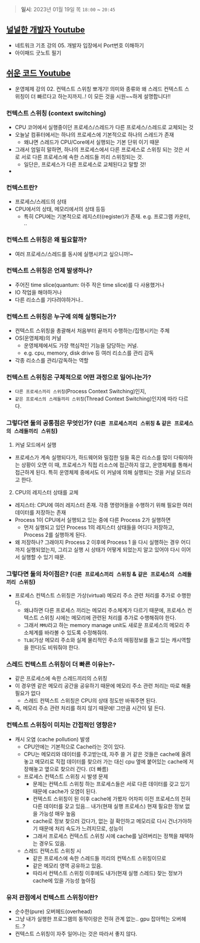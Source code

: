 > **일시**: 2023년 01월 19일 목 `18:00` ~ `20:45`

## [널널한 개발자 Youtube](https://www.youtube.com/watch?v=gOMljj6K2V0&list=PLXvgR_grOs1BFH-TuqFsfHqbh-gpMbFoy&index=5) 
- 네트워크 기초 강의 05. 개발자 입장에서 Port번호 이해하기
- 아이패드 굿노트 필기

## [쉬운 코드 Youtube](https://www.youtube.com/watch?v=QmtYKZC0lMU&list=PLcXyemr8ZeoQOtSUjwaer0VMJSMfa-9G-) 
- 운영체제 강의 02. 컨텍스트 스위칭 뽀개기! 의미와 종류와 왜 스레드 컨텍스트 스위칭이 더 빠르다고 하는지까지..! 이 모든 것을 시원~\~하게 설명합니다!!
### 컨텍스트 스위칭 (context switching) 
- CPU 코어에서 실행중이던 프로세스/스레드가 다른 프로세스/스레드로 교체되는 것
- 오늘날 컴퓨터에서는 하나의 프로세스에 기본적으로 하나의 스레드가 존재
  - 왜냐면 스레드가 CPU/Core에서 실행되는 기본 단위 이기 때문
- 그래서 엄밀히 말하면, 하나의 프로세스에서 다른 프로세스로 스위칭 되는 것은 서로 서로 다른 프로세스에 속한 스레드들 끼리 스위칭되는 것.
  - 일단은, 프로세스가 다른 프로세스로 교체된다고 말할 것!
-
### 컨텍스트란?
- 프로세스/스레드의 상태
- CPU에서의 상태, 메모리에서의 상태 등등
  - 특히 CPU에는 기본적으로 레지스터(register)가 존재. e.g. 프로그램 카운터, ..

### 컨텍스트 스위칭은 왜 필요할까?
- 여러 프로세스/스레드를 동시에 실행시키고 싶으니까!~

### 컨텍스트 스위칭은 언제 발생하나?
- 주어진 time slice(quantum: 아주 작은 time slice)를 다 사용했거나
- IO 작업을 해야하거나
- 다른 리소스를 기다려야하거나..

### 컨텍스트 스위칭은 누구에 의해 실행되는가?
- 컨텍스트 스위칭을 총괄해서 처음부터 끝까지 수행하는/집행시키는 주체
- OS(운영체제)의 커널
  - 운영체제에서도 가장 핵심적인 기능을 담당하는 커널.
  - e.g. cpu, memory, disk drive 등 여러 리소스를 관리 감독
- 각종 리소스를 관리/감독하는 역할

### 컨텍스트 스위칭은 구체적으로 어떤 과정으로 일어나는가?
- `다른 프로세스끼리 스위칭`(Process Context Switching)인지, 
- `같은 프로세스의 스레들끼리 스위칭`(Thread Context Switching)인지에 따라 다르다.

### 그렇다면 둘의 공통점은 무엇인가? (`다른 프로세스끼리 스위칭` & `같은 프로세스의 스레들끼리 스위칭`)
1. 커널 모드에서 실행
  - 프로세스가 계속 실행되다가, 하드웨어와 밀접한 일들 혹은 리소스를 많이 다뤄야하는 상황이 오면 이 때, 프로세스가 직접 리소스에 접근하지 않고, 운영체제를 통해서 접근하게 된다. 특히 운영체제 중에서도 이 커널에 의해 실행되는 것을 커널 모드라고 한다. 
2. CPU의 레지스터 상태를 교체
  - 레지스터: CPU에 여러 레지스터 존재. 각종 명령어들을 수행하기 위해 필요한 여러 데이터를 저장하는 존재
  - Process 1이 CPU에서 실행되고 있는 중에 다른 Process 2가 실행하면
    - 먼저 실행되고 있던 Process 1의 레지스터 상태들을 어디다 저장하고, Process 2를 실행하게 된다.
  - 왜 저장하나? 그래야지 Process 2 이후에 Process 1 을 다시 실행하는 경우 어디까지 실행되었는지, 그리고 실행 시 상태가 어떻게 되었는지 알고 있어야 다시 이어서 실행할 수 있기 때문.

### 그렇다면 둘의 차이점은? (`다른 프로세스끼리 스위칭` & `같은 프로세스의 스레들끼리 스위칭`)
- 프로세스 컨텍스트 스위칭은 가상(virtual) 메모리 주소 관련 처리를 추가로 수행한다.
  - 왜냐하면 다른 프로세스 끼리는 메모리 주소체계가 다르기 때문에, 프로세스 컨텍스트 스위칭 시에는 메모리에 관련된 처리를 추가로 수행해줘야 한다.
  - 그래서 `MMU`라고 하는 memory manage unit도 새로운 프로세스의 메모리 주소체계를 바라볼 수 있도록 수정해줘야.
  - `TLB`(가상 메모리 주소와 실제 물리적인 주소의 매핑정보를 들고 있는 캐시역할을 한다)도 비워줘야 한다.

### 스레드 컨텍스트 스위칭이 더 빠른 이유는?- 
- 같은 프로세스에 속한 스레드끼리의 스위칭
- 이 경우엔 같은 메모리 공간을 공유하기 때문에 메모리 주소 관련 처리는 따로 해줄 필요가 없다
  - 스레드 컨텍스트 스위칭은 CPU의 상태 정도만 바꿔주면 된다.
- 즉, 메모리 주소 관련 처리를 하지 않기 때문에! 그만큼 시간이 덜 든다.

### 컨텍스트 스위칭이 미치는 간접적인 영향은?
- 캐시 오염 (cache pollution) 발생
  - CPU안에는 기본적으로 Cache라는 것이 있다. 
  - CPU는 메모리와 데이터를 주고받는데, 자주 쓸 거 같은 것들은 cache에 올려놓고 메모리로 직접 데이터를 찾으러 가는 대신 cpu 옆에 붙어있는 cache에 저장해놓고 옆으로 찾으러 간다. (더 빠름)
  - 프로세스 컨텍스트 스위칭 시 발생 문제
    - 문제는 컨텍스트 스위칭 하는 프로세스들은 서로 다른 데이터를 갖고 있기 때문에 cache가 오염이 된다.
    - 컨텍스트 스위칭이 된 이후 cache에 가봤자 어차피 이전 프로세스의 전혀 다른 데이터를 갖고 있음... 내가(현재 실행 프로세스) 현재 필요한 정보 없을 가능성 매우 높음
    - cache로 정보 찾으러 갔다가, 없는 걸 확인하고 메모리로 다시 건너가야하기 때문에 처리 속도가 느려지므로, 성능이 
    - 그래서 프로세스 컨텍스트 스위칭 시에 cache를 날려버리는 정책을 채택하는 경우도 있음.    
  - 스레드 컨텍스트 스위칭 시 
    - 같은 프로세스에 속한 스레드들 끼리의 컨텍스트 스위칭이므로
    - 같은 메모리 영역 공유하고 있음. 
    - 따라서 컨텍스트 스위칭 이후에도 내가(현재 실행 스레드) 찾는 정보가 cache에 있을 가능성 높아짐


### 유저 관점에서 컨텍스트 스위칭이란?
- 순수한(pure) 오버헤드(overhead)
- 그냥 내가 실행한 프로그램의 동작이랑은 전혀 관계 없는.. gpu 잡아먹는 오버헤드..?
- 컨텍스트 스위칭이 자주 일어나는 것은 따라서 좋지 않다.



